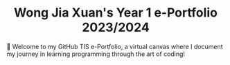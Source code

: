 <h1 align="center">Wong Jia Xuan's Year 1 e-Portfolio 2023/2024</h1>

👋 Welcome to my GitHub TIS e-Portfolio, a virtual canvas where I document my journey in learning programming through the art of coding! 

